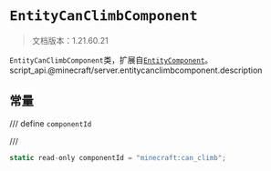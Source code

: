 # `EntityCanClimbComponent`

> 文档版本：1.21.60.21

`EntityCanClimbComponent`类，扩展自[`EntityComponent`](./entitycomponent.md)。script_api.@minecraft/server.entitycanclimbcomponent.description

## 常量

/// define
`componentId`


///

```js
static read-only componentId = "minecraft:can_climb";
```

